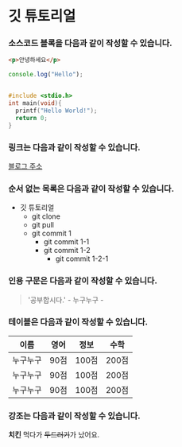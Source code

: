 # 깃 튜토리얼

### 소스코드 블록을 다음과 같이 작성할 수 있습니다.

```html
<p>안녕하세요</p>
```

```JavaScript
console.log("Hello");
```

```c

#include <stdio.h>
int main(void){
  printf("Hello World!");
  return 0;
}
```


### 링크는 다음과 같이 작성할 수 있습니다.

[블로그 주소](https://kimsunnysideup.tistory.com)


### 순서 없는 목록은 다음과 같이 작성할 수 있습니다.

* 깃 튜토리얼
  * git clone
  * git pull
  * git commit 1
    * git commit 1-1
    * git commit 1-2
      * git commit 1-2-1


### 인용 구문은 다음과 같이 작성할 수 있습니다.

> '공부합시다.' - 누구누구 -


### 테이블은 다음과 같이 작성할 수 있습니다.

이름|영어|정보|수학
---|---|---|---
누구누구|90점|100점|200점
누구누구|90점|100점|200점
누구누구|90점|100점|200점

### 강조는 다음과 같이 작성할 수 있습니다.

**치킨** 먹다가 ~~두드러기~~가 났어요.
